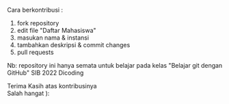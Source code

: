 Cara berkontribusi :
1. fork repository
2. edit file "Daftar Mahasiswa"
3. masukan nama & instansi
4. tambahkan deskripsi & commit changes
5. pull requests

Nb: repository ini hanya semata untuk belajar pada kelas "Belajar git dengan GitHub" SIB 2022 Dicoding

Terima Kasih atas kontribusinya <br/>
Salah hangat ):
